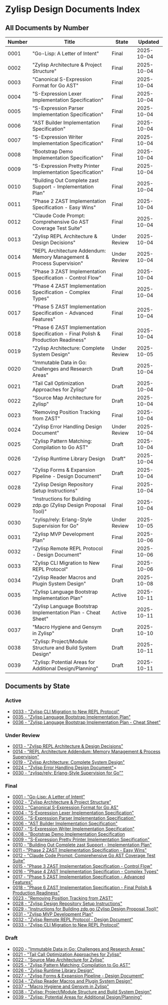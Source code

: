 # Zylisp Design Documents Index

## All Documents by Number

| Number | Title | State | Updated |
|--------|-------|-------|---------|
| 0001 | "Go-Lisp: A Letter of Intent" | Final | 2025-10-04 |
| 0002 | "Zylisp Architecture & Project Structure" | Final | 2025-10-04 |
| 0003 | "Canonical S-Expression Format for Go AST" | Final | 2025-10-04 |
| 0004 | "S-Expression Lexer Implementation Specification" | Final | 2025-10-04 |
| 0005 | "S-Expression Parser Implementation Specification" | Final | 2025-10-04 |
| 0006 | "AST Builder Implementation Specification" | Final | 2025-10-04 |
| 0007 | "S-Expression Writer Implementation Specification" | Final | 2025-10-04 |
| 0008 | "Bootstrap Demo Implementation Specification" | Final | 2025-10-04 |
| 0009 | "S-Expression Pretty Printer Implementation Specification" | Final | 2025-10-04 |
| 0010 | "Building Out Complete zast Support - Implementation Plan" | Final | 2025-10-04 |
| 0011 | "Phase 2 ZAST Implementation Specification - Easy Wins" | Final | 2025-10-04 |
| 0012 | "Claude Code Prompt: Comprehensive Go AST Coverage Test Suite" | Final | 2025-10-04 |
| 0013 | "Zylisp REPL Architecture & Design Decisions" | Under Review | 2025-10-04 |
| 0014 | "REPL Architecture Addendum: Memory Management & Process Supervision" | Under Review | 2025-10-04 |
| 0015 | "Phase 3 ZAST Implementation Specification - Control Flow" | Final | 2025-10-04 |
| 0016 | "Phase 4 ZAST Implementation Specification - Complex Types" | Final | 2025-10-04 |
| 0017 | "Phase 5 ZAST Implementation Specification - Advanced Features" | Final | 2025-10-04 |
| 0018 | "Phase 6 ZAST Implementation Specification - Final Polish & Production Readiness" | Final | 2025-10-04 |
| 0019 | "Zylisp Architecture: Complete System Design" | Under Review | 2025-10-05 |
| 0020 | "Immutable Data in Go: Challenges and Research Areas" | Draft | 2025-10-04 |
| 0021 | "Tail Call Optimization Approaches for Zylisp" | Draft | 2025-10-04 |
| 0022 | "Source Map Architecture for Zylisp" | Draft | 2025-10-04 |
| 0023 | "Removing Position Tracking from ZAST" | Final | 2025-10-04 |
| 0024 | "Zylisp Error Handling Design Document" | Under Review | 2025-10-04 |
| 0025 | "Zylisp Pattern Matching: Compilation to Go AST" | Draft | 2025-10-04 |
| 0026 | "Zylisp Runtime Library Design | Draft" | 2025-10-04 |
| 0027 | "Zylisp Forms & Expansion Pipeline - Design Document" | Draft | 2025-10-04 |
| 0028 | "Zylisp Design Repository Setup Instructions" | Final | 2025-10-04 |
| 0029 | "Instructions for Building zdp.go (Zylisp Design Proposal Tool)" | Final | 2025-10-04 |
| 0030 | "zylisp/rely: Erlang-Style Supervision for Go" | Under Review | 2025-10-05 |
| 0031 | "Zylisp MVP Development Plan" | Final | 2025-10-06 |
| 0032 | "Zylisp Remote REPL Protocol - Design Document" | Final | 2025-10-06 |
| 0033 | "Zylisp CLI Migration to New REPL Protocol" | Final | 2025-10-06 |
| 0034 | "Zylisp Reader Macros and Plugin System Design" | Draft | 2025-10-08 |
| 0035 | "Zylisp Language Bootstrap Implementation Plan" | Active | 2025-10-11 |
| 0036 | "Zylisp Language Bootstrap Implementation Plan - Cheat Sheet" | Active | 2025-10-11 |
| 0037 | "Macro Hygiene and Gensym in Zylisp" | Draft | 2025-10-10 |
| 0038 | "Zylisp: Project/Module Structure and Build System Design" | Draft | 2025-10-11 |
| 0039 | "Zylisp: Potential Areas for Additional Design/Planning" | Draft | 2025-10-11 |

## Documents by State

### Active

- [0033 - "Zylisp CLI Migration to New REPL Protocol"](05-active/0032-repl-cli-migration.md)
- [0035 - "Zylisp Language Bootstrap Implementation Plan"](05-active/0035-language-bootstrap-impl.md)
- [0036 - "Zylisp Language Bootstrap Implementation Plan - Cheat Sheet"](05-active/0036-language-bootstrap-impl-cheatsheet.md)

### Under Review

- [0013 - "Zylisp REPL Architecture & Design Decisions"](02-under-review/0013-zylisp-repl-arch.md)
- [0014 - "REPL Architecture Addendum: Memory Management & Process Supervision"](02-under-review/0014-repl-addendum-memory-mgmt.md)
- [0019 - "Zylisp Architecture: Complete System Design"](02-under-review/0019-zylisp-arch-v1.1.0.md)
- [0024 - "Zylisp Error Handling Design Document"](02-under-review/0024-zylisp-error-handling.md)=
- [0030 - "zylisp/rely: Erlang-Style Supervision for Go""](02-under-review/0030-rely-design-spec.md)

### Final

- [0001 - "Go-Lisp: A Letter of Intent"](06-final/0001-go-lisp-intent.md)
- [0002 - "Zylisp Architecture & Project Structure"](06-final/0002-zylisp-projects-plans.md)
- [0003 - "Canonical S-Expression Format for Go AS"](06-final/0003-go-sexp-ast-spec.md)
- [0004 - "S-Expression Lexer Implementation Specification"](06-final/0004-lexer-spec.md)
- [0005 - "S-Expression Parser Implementation Specification"](06-final/0005-parser-spec.md)
- [0006 - "AST Builder Implementation Specification"](06-final/0006-ast-builder-spec.md)
- [0007 - "S-Expression Writer Implementation Specification"](06-final/0007-writer-spec.md)
- [0008 - "Bootstrap Demo Implementation Specification](06-final/0008-bootstrap-demo-spec.md)
- [0009 - "S-Expression Pretty Printer Implementation Specification"](06-final/0009-pretty-printer-spec.md)
- [0010 - "Building Out Complete zast Support - Implementation Plan"](06-final/0010-zast-completion-proposal.md)
- [0011 - "Phase 2 ZAST Implementation Specification - Easy Wins"](06-final/0011-zast-phase2-impl.md)
- [0012 - "Claude Code Prompt: Comprehensive Go AST Coverage Test Suite"](06-final/0012-go-ast-coverage.md)
- [0015 - "Phase 3 ZAST Implementation Specification - Control Flow"](06-final/0015-zast-phase3-impl.md)
- [0016 - "Phase 4 ZAST Implementation Specification - Complex Types"](06-final/0016-zast-phase4-impl.md)
- [0017 - "Phase 5 ZAST Implementation Specification - Advanced Features"](06-final/0017-zast-phase5-impl.md)
- [0018 - "Phase 6 ZAST Implementation Specification - Final Polish & Production Readiness"](06-final/0018-zast-phase6-impl.md)
- [0023 - "Removing Position Tracking from ZAST"](06-final/0023-zast-position-removal.md)
- [0028 - "Zylisp Design Repository Setup Instructions"](06-final/0028-zylisp-design-setup.md)
- [0029 - "Instructions for Building zdp.go (Zylisp Design Proposal Tool)"](06-final/0029-zdp-tool-instructions.md)
- [0031 - "Zylisp MVP Development Plan"](06-final/0031-zylisp-mvp-plan.md)
- [0032 - "Zylisp Remote REPL Protocol - Design Document"](06-final/0032-repl-protocol-design.md)
- [0033 - "Zylisp CLI Migration to New REPL Protocol"](06-final/0033-repl-cli-migration.md)

### Draft

- [0020 - "Immutable Data in Go: Challenges and Research Areas"](01-draft/0020-go-immutability-research.md)
- [0021 - "Tail Call Optimization Approaches for Zylisp"](01-draft/0021-zylisp-tco-options.md)
- [0022 - "Source Map Architecture for Zylisp"](01-draft/0022-source-map-spec.md)
- [0025 - "Zylisp Pattern Matching: Compilation to Go AST"](01-draft/0025-zylisp-pattern-matching-compilation.md)
- [0026 - "Zylisp Runtime Library Design"](01-draft/0026-zylisp-runtime-design.md)
- [0027 - "Zylisp Forms & Expansion Pipeline - Design Document"](01-draft/0027-zylisp-forms-design.md)
- [0034 - "Zylisp Reader Macros and Plugin System Design"](01-draft/0034-zylisp-reader-plugin-design.md)
- [0037 - "Macro Hygiene and Gensym in Zylisp"](01-draft/0037-macro-hygiene.md)
- [0038 - "Zylisp: Project/Module Structure and Build System Design"](01-draft/0038-project-module-design.md)
- [0039 - "Zylisp: Potential Areas for Additional Design/Planning"](01-draft/0039-additional-design-possibilities.md)
